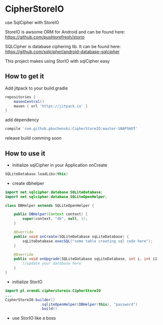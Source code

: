 # CipherStoreIO
use SqlCipher with StoreIO

StoreIO is awsome ORM for Android and can be found here:
https://github.com/pushtorefresh/storio

SQLCipher is database ciphering lib. It can be found here:
https://github.com/sqlcipher/android-database-sqlcipher

This project makes using StorIO with sqlCipher easy

How to get it
--
Add jitpack to your build.gradle
```groovy
repositories {
    mavenCentral()
    maven { url 'https://jitpack.io' }
}
```
add dependency
```groovy
compile 'com.github.pbochenski:CipherStoreIO:master-SNAPSHOT'
```
release build comming soon

How to use it
--
* Initialize sqlCipher in your Application onCreate
```kotlin
SQLiteDatabase.loadLibs(this)
```

* create dbhelper
```java
import net.sqlcipher.database.SQLiteDatabase;
import net.sqlcipher.database.SQLiteOpenHelper;

class DBHelper extends SQLiteOpenHelper {

    public DBHelper(Context context) {
        super(context, "db", null, 1);
    }

    @Override
    public void onCreate(SQLiteDatabase sqLiteDatabase) {
        sqLiteDatabase.execSQL("some table creating sql code here");
    }

    @Override
    public void onUpgrade(SQLiteDatabase sqLiteDatabase, int i, int i1) {
        //update your database here
    }
}
```

* initialize StorIO
```java
import pl.orendi.cipherstoreio.CipherStoreIO
...
CipherStoreIO.builder()
                .sqliteOpenHelper(DBHelper(this), "password")
                .build()
```

* use StorIO like a boss
